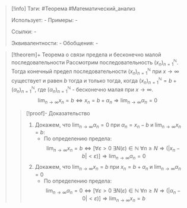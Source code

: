 > [!info]
> Тэги: #Теорема #Математический_анализ   
> 
> Использует: *-*
> Примеры: *-*
> 
> Ссылки: *-*
> 
> Эквивалентности: *-*
> Обобщения: *-*

> [!theorem]+ Теорема о связи предела и бесконечно малой последовательности
> Рассмотрим последовательность $(x_n)_{n=1}^{\mathbb N}$. Тогда конечный предел последовательности $(x_n)_{n=1}^{\mathbb N}$ при $x \to \infty$ существует и равен $b$ тогда и только тогда, когда $(x_n)_{n=1}^{\mathbb N} = b + (\alpha_n)_{n=1}^{\mathbb N}$, где $(\alpha_n)_{n=1}^{\mathbb N}$ - бесконечно малая при $x \to \infty$.
> $$\lim_{n \to \infty}x_n = b \Leftrightarrow x_n = b + \alpha_n \Rightarrow \lim_{n \to \infty}\alpha_n = 0$$
> > [!proof]- Доказательство
> > 1. Докажем, что $\displaystyle\lim_{n \to \infty}\alpha_n = 0$ при $\alpha_n = x_n  - b$ и $\displaystyle\lim_{n \to \infty}x_n = b$:
> > 	* По определению предела: $$\lim_{n \to \infty} x_n = b \Leftrightarrow \Big[\forall \varepsilon > 0 ~ \exists N(\varepsilon) \in \mathbb N ~ \forall n \geq N \Rightarrow \big(|x_n - b| < \varepsilon\big)\Big] \Rightarrow \lim_{n \to \infty}\alpha_n = 0$$
> > 2. Докажем, что $\displaystyle\lim_{n \to \infty}x_n = b$ при $x_n = b + \alpha_n$ и $\displaystyle\lim_{n \to \infty}\alpha_n = 0$
> > 	* По определению предела: $$\lim_{n \to \infty} \alpha_n = 0 \Leftrightarrow \Big[\forall \varepsilon > 0 ~ \exists N(\varepsilon) \in \mathbb N ~ \forall n \geq N \Rightarrow \big(|\alpha_n - 0| < \varepsilon\big)\Big] \Rightarrow \lim_{n \to \infty}x_n = b$$
